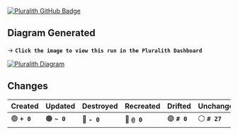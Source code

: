 [![Pluralith GitHub Badge](https://user-images.githubusercontent.com/25454503/158065018-55796de7-60a8-4c91-8aa4-3f53cd3c253f.svg)](https://www.pluralith.com)

## Diagram Generated

→ **`Click the image to view this run in the Pluralith Dashboard`**

[![Pluralith Diagram](https://firebasestorage.googleapis.com/v0/b/pluralith.appspot.com/o/project_313706825%2Frun_9790393%2Frun_9790393_1666587890144.png?alt=media&token=05d84b4f-b7da-460d-989e-d319d686559c)](https://app.pluralith.com/#/orgs/278078477/projects/313706825/runs/9790393/)

## Changes

| **Created** | **Updated** | **Destroyed** | **Recreated** | **Drifted** | **Unchanged** |
|-------------|-------------|-------------|---------------|---------------|---------------|
| 🟢 **`+ 0`** | 🟠 **`~ 0`** | 🔴 **`- 0`**   | 🔵 **`@ 0`**   | 🟣 **`# 0`**   | ⚪ **`# 27`**   |